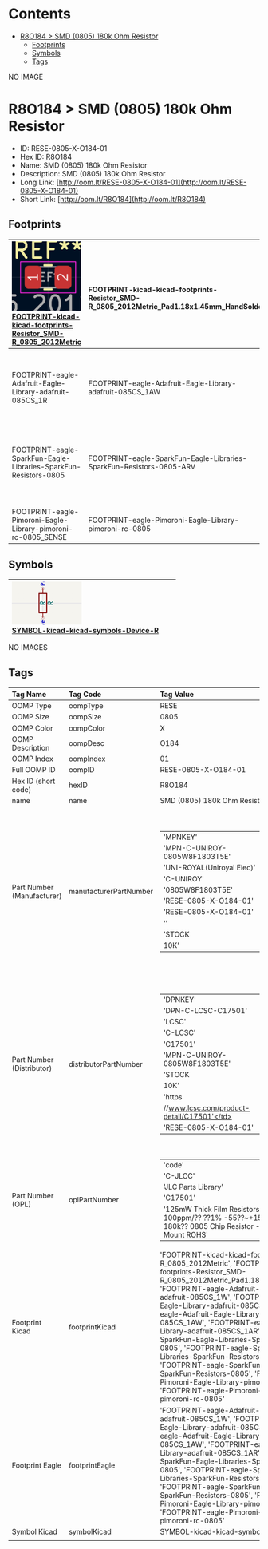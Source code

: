 



Contents
========

* [R8O184 > SMD (0805) 180k Ohm Resistor](#r8o184--smd-0805-180k-ohm-resistor)
	* [Footprints](#footprints)
	* [Symbols](#symbols)
	* [Tags](#tags)
  
NO IMAGE  
# R8O184 > SMD (0805) 180k Ohm Resistor

- ID: RESE-0805-X-O184-01
- Hex ID: R8O184
- Name: SMD (0805) 180k Ohm Resistor
- Description: SMD (0805) 180k Ohm Resistor
- Long Link: [http://oom.lt/RESE-0805-X-O184-01](http://oom.lt/RESE-0805-X-O184-01)
- Short Link: [http://oom.lt/R8O184](http://oom.lt/R8O184)

## Footprints
  

|[![](https://raw.githubusercontent.com/oomlout/oomlout_OOMP_eda_V2/main/FOOTPRINT/kicad/kicad-footprints/Resistor_SMD/R_0805_2012Metric/image_140.png)<br>FOOTPRINT-kicad-kicad-footprints-Resistor_SMD-R_0805_2012Metric](https://github.com/oomlout/oomlout_OOMP_eda_V2/tree/main/FOOTPRINT/kicad/kicad-footprints/Resistor_SMD/R_0805_2012Metric/)|![]()<br>FOOTPRINT-kicad-kicad-footprints-Resistor_SMD-R_0805_2012Metric_Pad1.18x1.45mm_HandSolder|![]()<br>FOOTPRINT-eagle-Adafruit-Eagle-Library-adafruit-085CS_1W|
| :--- | :--- | :--- |
|![]()<br>FOOTPRINT-eagle-Adafruit-Eagle-Library-adafruit-085CS_1R|![]()<br>FOOTPRINT-eagle-Adafruit-Eagle-Library-adafruit-085CS_1AW|![]()<br>FOOTPRINT-eagle-Adafruit-Eagle-Library-adafruit-085CS_1AR|
|![]()<br>FOOTPRINT-eagle-SparkFun-Eagle-Libraries-SparkFun-Resistors-0805|![]()<br>FOOTPRINT-eagle-SparkFun-Eagle-Libraries-SparkFun-Resistors-0805-ARV|![]()<br>FOOTPRINT-eagle-SparkFun-Eagle-Libraries-SparkFun-Resistors-0805|
|![]()<br>FOOTPRINT-eagle-Pimoroni-Eagle-Library-pimoroni-rc-0805_SENSE|![]()<br>FOOTPRINT-eagle-Pimoroni-Eagle-Library-pimoroni-rc-0805||

## Symbols
  

|[![](https://raw.githubusercontent.com/oomlout/oomlout_OOMP_eda_V2/main/SYMBOL/kicad/kicad-symbols/Device/R/image_140.png)<br>SYMBOL-kicad-kicad-symbols-Device-R](https://github.com/oomlout/oomlout_OOMP_eda_V2/tree/main/SYMBOL/kicad/kicad-symbols/Device/R/)|||
| :--- | :--- | :--- |
  
NO IMAGES  
## Tags
  

|Tag Name|Tag Code|Tag Value|
| :--- | :--- | :--- |
|OOMP Type|oompType|RESE|
|OOMP Size|oompSize|0805|
|OOMP Color|oompColor|X|
|OOMP Description|oompDesc|O184|
|OOMP Index|oompIndex|01|
|Full OOMP ID|oompID|RESE-0805-X-O184-01|
|Hex ID (short code)|hexID|R8O184|
|name|name|SMD (0805) 180k Ohm Resistor|
|Part Number (Manufacturer)|manufacturerPartNumber|<table><tr><td>'MPNKEY'</td></tr><tr><td> 'MPN-C-UNIROY-0805W8F1803T5E'</td><td> 'MANUFACTURER'</td></tr><tr><td> 'UNI-ROYAL(Uniroyal Elec)'</td><td> 'MANUCODE'</td></tr><tr><td> 'C-UNIROY'</td><td> 'MPN'</td></tr><tr><td> '0805W8F1803T5E'</td><td> 'OOMPIDPARTIAL'</td></tr><tr><td> 'RESE-0805-X-O184-01'</td><td> 'OOMPID'</td></tr><tr><td> 'RESE-0805-X-O184-01'</td><td> 'LINK'</td></tr><tr><td> ''</td><td> 'tags'</td></tr><tr><td> 'STOCK</td></tr><tr><td>10K'</td></tr></table></td><td> <table><tr><td>'MPNKEY'</td></tr><tr><td> 'MPN-C-UNIROY-0805W8J0184T5E'</td><td> 'MANUFACTURER'</td></tr><tr><td> 'UNI-ROYAL(Uniroyal Elec)'</td><td> 'MANUCODE'</td></tr><tr><td> 'C-UNIROY'</td><td> 'MPN'</td></tr><tr><td> '0805W8J0184T5E'</td><td> 'OOMPIDPARTIAL'</td></tr><tr><td> 'RESE-0805-X-O184-01'</td><td> 'OOMPID'</td></tr><tr><td> 'RESE-0805-X-O184-01'</td><td> 'LINK'</td></tr><tr><td> ''</td><td> 'tags'</td></tr><tr><td> 'STOCK</td></tr><tr><td>1K'</td></tr></table></td><td> <table><tr><td>'MPNKEY'</td></tr><tr><td> 'MPN-C-LIZELE-CR0805J80184G'</td><td> 'MANUFACTURER'</td></tr><tr><td> 'LIZ Elec'</td><td> 'MANUCODE'</td></tr><tr><td> 'C-LIZELE'</td><td> 'MPN'</td></tr><tr><td> 'CR0805J80184G'</td><td> 'OOMPIDPARTIAL'</td></tr><tr><td> 'RESE-0805-X-O184-01'</td><td> 'OOMPID'</td></tr><tr><td> 'RESE-0805-X-O184-01'</td><td> 'LINK'</td></tr><tr><td> ''</td><td> 'tags'</td></tr><tr><td> </td></tr></table></td><td> <table><tr><td>'MPNKEY'</td></tr><tr><td> 'MPN-C-RALEC-RTT051803FTP'</td><td> 'MANUFACTURER'</td></tr><tr><td> 'RALEC'</td><td> 'MANUCODE'</td></tr><tr><td> 'C-RALEC'</td><td> 'MPN'</td></tr><tr><td> 'RTT051803FTP'</td><td> 'OOMPIDPARTIAL'</td></tr><tr><td> 'RESE-0805-X-O184-01'</td><td> 'OOMPID'</td></tr><tr><td> 'RESE-0805-X-O184-01'</td><td> 'LINK'</td></tr><tr><td> ''</td><td> 'tags'</td></tr><tr><td> 'STOCK</td></tr><tr><td>1K'</td></tr></table></td><td> <table><tr><td>'MPNKEY'</td></tr><tr><td> 'MPN-C-RALEC-RTT05184JTP'</td><td> 'MANUFACTURER'</td></tr><tr><td> 'RALEC'</td><td> 'MANUCODE'</td></tr><tr><td> 'C-RALEC'</td><td> 'MPN'</td></tr><tr><td> 'RTT05184JTP'</td><td> 'OOMPIDPARTIAL'</td></tr><tr><td> 'RESE-0805-X-O184-01'</td><td> 'OOMPID'</td></tr><tr><td> 'RESE-0805-X-O184-01'</td><td> 'LINK'</td></tr><tr><td> ''</td><td> 'tags'</td></tr><tr><td> 'STOCK</td></tr><tr><td>10K'</td></tr></table></td><td> <table><tr><td>'MPNKEY'</td></tr><tr><td> 'MPN-C-YAGEO-RC0805JR-07180KL'</td><td> 'MANUFACTURER'</td></tr><tr><td> 'YAGEO'</td><td> 'MANUCODE'</td></tr><tr><td> 'C-YAGEO'</td><td> 'MPN'</td></tr><tr><td> 'RC0805JR-07180KL'</td><td> 'OOMPIDPARTIAL'</td></tr><tr><td> 'RESE-0805-X-O184-01'</td><td> 'OOMPID'</td></tr><tr><td> 'RESE-0805-X-O184-01'</td><td> 'LINK'</td></tr><tr><td> ''</td><td> 'tags'</td></tr><tr><td> </td></tr></table></td><td> <table><tr><td>'MPNKEY'</td></tr><tr><td> 'MPN-C-YAGEO-RC0805FR-07180KL'</td><td> 'MANUFACTURER'</td></tr><tr><td> 'YAGEO'</td><td> 'MANUCODE'</td></tr><tr><td> 'C-YAGEO'</td><td> 'MPN'</td></tr><tr><td> 'RC0805FR-07180KL'</td><td> 'OOMPIDPARTIAL'</td></tr><tr><td> 'RESE-0805-X-O184-01'</td><td> 'OOMPID'</td></tr><tr><td> 'RESE-0805-X-O184-01'</td><td> 'LINK'</td></tr><tr><td> ''</td><td> 'tags'</td></tr><tr><td> 'STOCK</td></tr><tr><td>1K'</td></tr></table></td><td> <table><tr><td>'MPNKEY'</td></tr><tr><td> 'MPN-C-FHGUAN-RS-05K1803FT'</td><td> 'MANUFACTURER'</td></tr><tr><td> 'FH (Guangdong Fenghua Advanced Tech)'</td><td> 'MANUCODE'</td></tr><tr><td> 'C-FHGUAN'</td><td> 'MPN'</td></tr><tr><td> 'RS-05K1803FT'</td><td> 'OOMPIDPARTIAL'</td></tr><tr><td> 'RESE-0805-X-O184-01'</td><td> 'OOMPID'</td></tr><tr><td> 'RESE-0805-X-O184-01'</td><td> 'LINK'</td></tr><tr><td> ''</td><td> 'tags'</td></tr><tr><td> 'STOCK</td></tr><tr><td>1K'</td></tr></table></td><td> <table><tr><td>'MPNKEY'</td></tr><tr><td> 'MPN-C-TAITEC-RM10FTN1803'</td><td> 'MANUFACTURER'</td></tr><tr><td> 'TA-I Tech'</td><td> 'MANUCODE'</td></tr><tr><td> 'C-TAITEC'</td><td> 'MPN'</td></tr><tr><td> 'RM10FTN1803'</td><td> 'OOMPIDPARTIAL'</td></tr><tr><td> 'RESE-0805-X-O184-01'</td><td> 'OOMPID'</td></tr><tr><td> 'RESE-0805-X-O184-01'</td><td> 'LINK'</td></tr><tr><td> ''</td><td> 'tags'</td></tr><tr><td> </td></tr></table></td><td> <table><tr><td>'MPNKEY'</td></tr><tr><td> 'MPN-C-WALSIN-WR08X1803FTL'</td><td> 'MANUFACTURER'</td></tr><tr><td> 'Walsin Tech Corp'</td><td> 'MANUCODE'</td></tr><tr><td> 'C-WALSIN'</td><td> 'MPN'</td></tr><tr><td> 'WR08X1803FTL'</td><td> 'OOMPIDPARTIAL'</td></tr><tr><td> 'RESE-0805-X-O184-01'</td><td> 'OOMPID'</td></tr><tr><td> 'RESE-0805-X-O184-01'</td><td> 'LINK'</td></tr><tr><td> ''</td><td> 'tags'</td></tr><tr><td> </td></tr></table></td><td> <table><tr><td>'MPNKEY'</td></tr><tr><td> 'MPN-C-TAITEC-RM10JTN184'</td><td> 'MANUFACTURER'</td></tr><tr><td> 'TA-I Tech'</td><td> 'MANUCODE'</td></tr><tr><td> 'C-TAITEC'</td><td> 'MPN'</td></tr><tr><td> 'RM10JTN184'</td><td> 'OOMPIDPARTIAL'</td></tr><tr><td> 'RESE-0805-X-O184-01'</td><td> 'OOMPID'</td></tr><tr><td> 'RESE-0805-X-O184-01'</td><td> 'LINK'</td></tr><tr><td> ''</td><td> 'tags'</td></tr><tr><td> </td></tr></table></td><td> <table><tr><td>'MPNKEY'</td></tr><tr><td> 'MPN-C-WALSIN-WR08X184JTL'</td><td> 'MANUFACTURER'</td></tr><tr><td> 'Walsin Tech Corp'</td><td> 'MANUCODE'</td></tr><tr><td> 'C-WALSIN'</td><td> 'MPN'</td></tr><tr><td> 'WR08X184JTL'</td><td> 'OOMPIDPARTIAL'</td></tr><tr><td> 'RESE-0805-X-O184-01'</td><td> 'OOMPID'</td></tr><tr><td> 'RESE-0805-X-O184-01'</td><td> 'LINK'</td></tr><tr><td> ''</td><td> 'tags'</td></tr><tr><td> </td></tr></table></td><td> <table><tr><td>'MPNKEY'</td></tr><tr><td> 'MPN-C-HKRHON-RCT05180KFLF'</td><td> 'MANUFACTURER'</td></tr><tr><td> 'HKR(Hong Kong Resistors)'</td><td> 'MANUCODE'</td></tr><tr><td> 'C-HKRHON'</td><td> 'MPN'</td></tr><tr><td> 'RCT05180KFLF'</td><td> 'OOMPIDPARTIAL'</td></tr><tr><td> 'RESE-0805-X-O184-01'</td><td> 'OOMPID'</td></tr><tr><td> 'RESE-0805-X-O184-01'</td><td> 'LINK'</td></tr><tr><td> ''</td><td> 'tags'</td></tr><tr><td> 'STOCK</td></tr><tr><td>1K'</td></tr></table></td><td> <table><tr><td>'MPNKEY'</td></tr><tr><td> 'MPN-C-VIKING-ARG05FTC1803'</td><td> 'MANUFACTURER'</td></tr><tr><td> 'Viking Tech'</td><td> 'MANUCODE'</td></tr><tr><td> 'C-VIKING'</td><td> 'MPN'</td></tr><tr><td> 'ARG05FTC1803'</td><td> 'OOMPIDPARTIAL'</td></tr><tr><td> 'RESE-0805-X-O184-01'</td><td> 'OOMPID'</td></tr><tr><td> 'RESE-0805-X-O184-01'</td><td> 'LINK'</td></tr><tr><td> ''</td><td> 'tags'</td></tr><tr><td> 'STOCK</td></tr><tr><td>1K'</td></tr></table></td><td> <table><tr><td>'MPNKEY'</td></tr><tr><td> 'MPN-C-YAGEO-AC0805FR-07180KL'</td><td> 'MANUFACTURER'</td></tr><tr><td> 'YAGEO'</td><td> 'MANUCODE'</td></tr><tr><td> 'C-YAGEO'</td><td> 'MPN'</td></tr><tr><td> 'AC0805FR-07180KL'</td><td> 'OOMPIDPARTIAL'</td></tr><tr><td> 'RESE-0805-X-O184-01'</td><td> 'OOMPID'</td></tr><tr><td> 'RESE-0805-X-O184-01'</td><td> 'LINK'</td></tr><tr><td> ''</td><td> 'tags'</td></tr><tr><td> </td></tr></table></td><td> <table><tr><td>'MPNKEY'</td></tr><tr><td> 'MPN-C-YAGEO-AC0805JR-07180KL'</td><td> 'MANUFACTURER'</td></tr><tr><td> 'YAGEO'</td><td> 'MANUCODE'</td></tr><tr><td> 'C-YAGEO'</td><td> 'MPN'</td></tr><tr><td> 'AC0805JR-07180KL'</td><td> 'OOMPIDPARTIAL'</td></tr><tr><td> 'RESE-0805-X-O184-01'</td><td> 'OOMPID'</td></tr><tr><td> 'RESE-0805-X-O184-01'</td><td> 'LINK'</td></tr><tr><td> ''</td><td> 'tags'</td></tr><tr><td> 'STOCK</td></tr><tr><td>1K'</td></tr></table></td><td> <table><tr><td>'MPNKEY'</td></tr><tr><td> 'MPN-C-EVEROH-CR0805J180KP05Z'</td><td> 'MANUFACTURER'</td></tr><tr><td> 'Ever Ohms Tech'</td><td> 'MANUCODE'</td></tr><tr><td> 'C-EVEROH'</td><td> 'MPN'</td></tr><tr><td> 'CR0805J180KP05Z'</td><td> 'OOMPIDPARTIAL'</td></tr><tr><td> 'RESE-0805-X-O184-01'</td><td> 'OOMPID'</td></tr><tr><td> 'RESE-0805-X-O184-01'</td><td> 'LINK'</td></tr><tr><td> ''</td><td> 'tags'</td></tr><tr><td> 'STOCK</td></tr><tr><td>1K'</td></tr></table></td><td> <table><tr><td>'MPNKEY'</td></tr><tr><td> 'MPN-C-FHGUAN-RS-05K184JT'</td><td> 'MANUFACTURER'</td></tr><tr><td> 'FH (Guangdong Fenghua Advanced Tech)'</td><td> 'MANUCODE'</td></tr><tr><td> 'C-FHGUAN'</td><td> 'MPN'</td></tr><tr><td> 'RS-05K184JT'</td><td> 'OOMPIDPARTIAL'</td></tr><tr><td> 'RESE-0805-X-O184-01'</td><td> 'OOMPID'</td></tr><tr><td> 'RESE-0805-X-O184-01'</td><td> 'LINK'</td></tr><tr><td> ''</td><td> 'tags'</td></tr><tr><td> 'STOCK</td></tr><tr><td>1K'</td></tr></table></td><td> <table><tr><td>'MPNKEY'</td></tr><tr><td> 'MPN-C-FHGUAN-RS-05K184FT'</td><td> 'MANUFACTURER'</td></tr><tr><td> 'FH(Guangdong Fenghua Advanced Tech)'</td><td> 'MANUCODE'</td></tr><tr><td> 'C-FHGUAN'</td><td> 'MPN'</td></tr><tr><td> 'RS-05K184FT'</td><td> 'OOMPIDPARTIAL'</td></tr><tr><td> 'RESE-0805-X-O184-01'</td><td> 'OOMPID'</td></tr><tr><td> 'RESE-0805-X-O184-01'</td><td> 'LINK'</td></tr><tr><td> ''</td><td> 'tags'</td></tr><tr><td> </td></tr></table></td><td> <table><tr><td>'MPNKEY'</td></tr><tr><td> 'MPN-C-ROHMSE-MCR10EZPF1803'</td><td> 'MANUFACTURER'</td></tr><tr><td> 'ROHM Semicon'</td><td> 'MANUCODE'</td></tr><tr><td> 'C-ROHMSE'</td><td> 'MPN'</td></tr><tr><td> 'MCR10EZPF1803'</td><td> 'OOMPIDPARTIAL'</td></tr><tr><td> 'RESE-0805-X-O184-01'</td><td> 'OOMPID'</td></tr><tr><td> 'RESE-0805-X-O184-01'</td><td> 'LINK'</td></tr><tr><td> ''</td><td> 'tags'</td></tr><tr><td> </td></tr></table></td><td> <table><tr><td>'MPNKEY'</td></tr><tr><td> 'MPN-C-KOASPE-RK73B2ATTD184J'</td><td> 'MANUFACTURER'</td></tr><tr><td> 'KOA Speer Elec'</td><td> 'MANUCODE'</td></tr><tr><td> 'C-KOASPE'</td><td> 'MPN'</td></tr><tr><td> 'RK73B2ATTD184J'</td><td> 'OOMPIDPARTIAL'</td></tr><tr><td> 'RESE-0805-X-O184-01'</td><td> 'OOMPID'</td></tr><tr><td> 'RESE-0805-X-O184-01'</td><td> 'LINK'</td></tr><tr><td> ''</td><td> 'tags'</td></tr><tr><td> 'STOCK</td></tr><tr><td>1K'</td></tr></table></td><td> <table><tr><td>'MPNKEY'</td></tr><tr><td> 'MPN-C-KOASPE-RK73H2ATTD1803F'</td><td> 'MANUFACTURER'</td></tr><tr><td> 'KOA Speer Elec'</td><td> 'MANUCODE'</td></tr><tr><td> 'C-KOASPE'</td><td> 'MPN'</td></tr><tr><td> 'RK73H2ATTD1803F'</td><td> 'OOMPIDPARTIAL'</td></tr><tr><td> 'RESE-0805-X-O184-01'</td><td> 'OOMPID'</td></tr><tr><td> 'RESE-0805-X-O184-01'</td><td> 'LINK'</td></tr><tr><td> ''</td><td> 'tags'</td></tr><tr><td> </td></tr></table></td><td> <table><tr><td>'MPNKEY'</td></tr><tr><td> 'MPN-C-RESIST-PTFR0805B180KN9'</td><td> 'MANUFACTURER'</td></tr><tr><td> 'Resistor.Today'</td><td> 'MANUCODE'</td></tr><tr><td> 'C-RESIST'</td><td> 'MPN'</td></tr><tr><td> 'PTFR0805B180KN9'</td><td> 'OOMPIDPARTIAL'</td></tr><tr><td> 'RESE-0805-X-O184-01'</td><td> 'OOMPID'</td></tr><tr><td> 'RESE-0805-X-O184-01'</td><td> 'LINK'</td></tr><tr><td> ''</td><td> 'tags'</td></tr><tr><td> 'STOCK</td></tr><tr><td>1K'</td></tr></table></td><td> <table><tr><td>'MPNKEY'</td></tr><tr><td> 'MPN-C-RESIST-AECR0805F180KK9'</td><td> 'MANUFACTURER'</td></tr><tr><td> 'Resistor.Today'</td><td> 'MANUCODE'</td></tr><tr><td> 'C-RESIST'</td><td> 'MPN'</td></tr><tr><td> 'AECR0805F180KK9'</td><td> 'OOMPIDPARTIAL'</td></tr><tr><td> 'RESE-0805-X-O184-01'</td><td> 'OOMPID'</td></tr><tr><td> 'RESE-0805-X-O184-01'</td><td> 'LINK'</td></tr><tr><td> ''</td><td> 'tags'</td></tr><tr><td> </td></tr></table></td><td> <table><tr><td>'MPNKEY'</td></tr><tr><td> 'MPN-C-RESIST-HPCR0805F180KK9'</td><td> 'MANUFACTURER'</td></tr><tr><td> 'Resistor.Today'</td><td> 'MANUCODE'</td></tr><tr><td> 'C-RESIST'</td><td> 'MPN'</td></tr><tr><td> 'HPCR0805F180KK9'</td><td> 'OOMPIDPARTIAL'</td></tr><tr><td> 'RESE-0805-X-O184-01'</td><td> 'OOMPID'</td></tr><tr><td> 'RESE-0805-X-O184-01'</td><td> 'LINK'</td></tr><tr><td> ''</td><td> 'tags'</td></tr><tr><td> 'STOCK</td></tr><tr><td>1K'</td></tr></table></td><td> <table><tr><td>'MPNKEY'</td></tr><tr><td> 'MPN-C-PANASO-ERJ6GEYJ184V'</td><td> 'MANUFACTURER'</td></tr><tr><td> 'PANASONIC'</td><td> 'MANUCODE'</td></tr><tr><td> 'C-PANASO'</td><td> 'MPN'</td></tr><tr><td> 'ERJ6GEYJ184V'</td><td> 'OOMPIDPARTIAL'</td></tr><tr><td> 'RESE-0805-X-O184-01'</td><td> 'OOMPID'</td></tr><tr><td> 'RESE-0805-X-O184-01'</td><td> 'LINK'</td></tr><tr><td> ''</td><td> 'tags'</td></tr><tr><td> 'STOCK</td></tr><tr><td>1K'</td></tr></table></td><td> <table><tr><td>'MPNKEY'</td></tr><tr><td> 'MPN-C-PANASO-ERJ6ENF1803V'</td><td> 'MANUFACTURER'</td></tr><tr><td> 'PANASONIC'</td><td> 'MANUCODE'</td></tr><tr><td> 'C-PANASO'</td><td> 'MPN'</td></tr><tr><td> 'ERJ6ENF1803V'</td><td> 'OOMPIDPARTIAL'</td></tr><tr><td> 'RESE-0805-X-O184-01'</td><td> 'OOMPID'</td></tr><tr><td> 'RESE-0805-X-O184-01'</td><td> 'LINK'</td></tr><tr><td> ''</td><td> 'tags'</td></tr><tr><td> </td></tr></table></td><td> <table><tr><td>'MPNKEY'</td></tr><tr><td> 'MPN-C-PANASO-ERA6AEB184V'</td><td> 'MANUFACTURER'</td></tr><tr><td> 'PANASONIC'</td><td> 'MANUCODE'</td></tr><tr><td> 'C-PANASO'</td><td> 'MPN'</td></tr><tr><td> 'ERA6AEB184V'</td><td> 'OOMPIDPARTIAL'</td></tr><tr><td> 'RESE-0805-X-O184-01'</td><td> 'OOMPID'</td></tr><tr><td> 'RESE-0805-X-O184-01'</td><td> 'LINK'</td></tr><tr><td> ''</td><td> 'tags'</td></tr><tr><td> 'STOCK</td></tr><tr><td>1K'</td></tr></table></td><td> <table><tr><td>'MPNKEY'</td></tr><tr><td> 'MPN-C-PANASO-ERJP06J184V'</td><td> 'MANUFACTURER'</td></tr><tr><td> 'PANASONIC'</td><td> 'MANUCODE'</td></tr><tr><td> 'C-PANASO'</td><td> 'MPN'</td></tr><tr><td> 'ERJP06J184V'</td><td> 'OOMPIDPARTIAL'</td></tr><tr><td> 'RESE-0805-X-O184-01'</td><td> 'OOMPID'</td></tr><tr><td> 'RESE-0805-X-O184-01'</td><td> 'LINK'</td></tr><tr><td> ''</td><td> 'tags'</td></tr><tr><td> </td></tr></table></td><td> <table><tr><td>'MPNKEY'</td></tr><tr><td> 'MPN-C-PANASO-ERJP06F1803V'</td><td> 'MANUFACTURER'</td></tr><tr><td> 'PANASONIC'</td><td> 'MANUCODE'</td></tr><tr><td> 'C-PANASO'</td><td> 'MPN'</td></tr><tr><td> 'ERJP06F1803V'</td><td> 'OOMPIDPARTIAL'</td></tr><tr><td> 'RESE-0805-X-O184-01'</td><td> 'OOMPID'</td></tr><tr><td> 'RESE-0805-X-O184-01'</td><td> 'LINK'</td></tr><tr><td> ''</td><td> 'tags'</td></tr><tr><td> </td></tr></table></td><td> <table><tr><td>'MPNKEY'</td></tr><tr><td> 'MPN-C-PANASO-ERA6KEB1803V'</td><td> 'MANUFACTURER'</td></tr><tr><td> 'PANASONIC'</td><td> 'MANUCODE'</td></tr><tr><td> 'C-PANASO'</td><td> 'MPN'</td></tr><tr><td> 'ERA6KEB1803V'</td><td> 'OOMPIDPARTIAL'</td></tr><tr><td> 'RESE-0805-X-O184-01'</td><td> 'OOMPID'</td></tr><tr><td> 'RESE-0805-X-O184-01'</td><td> 'LINK'</td></tr><tr><td> ''</td><td> 'tags'</td></tr><tr><td> </td></tr></table></td><td> <table><tr><td>'MPNKEY'</td></tr><tr><td> 'MPN-C-UNIROY-0805WAD1803T5E'</td><td> 'MANUFACTURER'</td></tr><tr><td> 'UNI-ROYAL(Uniroyal Elec)'</td><td> 'MANUCODE'</td></tr><tr><td> 'C-UNIROY'</td><td> 'MPN'</td></tr><tr><td> '0805WAD1803T5E'</td><td> 'OOMPIDPARTIAL'</td></tr><tr><td> 'RESE-0805-X-O184-01'</td><td> 'OOMPID'</td></tr><tr><td> 'RESE-0805-X-O184-01'</td><td> 'LINK'</td></tr><tr><td> ''</td><td> 'tags'</td></tr><tr><td> 'STOCK</td></tr><tr><td>1K'</td></tr></table></td><td> <table><tr><td>'MPNKEY'</td></tr><tr><td> 'MPN-C-UNIROY-AS05W2J0184T5E'</td><td> 'MANUFACTURER'</td></tr><tr><td> 'UNI-ROYAL(Uniroyal Elec)'</td><td> 'MANUCODE'</td></tr><tr><td> 'C-UNIROY'</td><td> 'MPN'</td></tr><tr><td> 'AS05W2J0184T5E'</td><td> 'OOMPIDPARTIAL'</td></tr><tr><td> 'RESE-0805-X-O184-01'</td><td> 'OOMPID'</td></tr><tr><td> 'RESE-0805-X-O184-01'</td><td> 'LINK'</td></tr><tr><td> ''</td><td> 'tags'</td></tr><tr><td> </td></tr></table></td><td> <table><tr><td>'MPNKEY'</td></tr><tr><td> 'MPN-C-PANASO-ERJ-U06F1803V'</td><td> 'MANUFACTURER'</td></tr><tr><td> 'PANASONIC'</td><td> 'MANUCODE'</td></tr><tr><td> 'C-PANASO'</td><td> 'MPN'</td></tr><tr><td> 'ERJ-U06F1803V'</td><td> 'OOMPIDPARTIAL'</td></tr><tr><td> 'RESE-0805-X-O184-01'</td><td> 'OOMPID'</td></tr><tr><td> 'RESE-0805-X-O184-01'</td><td> 'LINK'</td></tr><tr><td> ''</td><td> 'tags'</td></tr><tr><td> </td></tr></table></td><td> <table><tr><td>'MPNKEY'</td></tr><tr><td> 'MPN-C-VISHAY-TNPW0805180KBETY'</td><td> 'MANUFACTURER'</td></tr><tr><td> 'Vishay Intertech'</td><td> 'MANUCODE'</td></tr><tr><td> 'C-VISHAY'</td><td> 'MPN'</td></tr><tr><td> 'TNPW0805180KBETY'</td><td> 'OOMPIDPARTIAL'</td></tr><tr><td> 'RESE-0805-X-O184-01'</td><td> 'OOMPID'</td></tr><tr><td> 'RESE-0805-X-O184-01'</td><td> 'LINK'</td></tr><tr><td> ''</td><td> 'tags'</td></tr><tr><td> </td></tr></table></td><td> <table><tr><td>'MPNKEY'</td></tr><tr><td> 'MPN-C-VISHAY-TNPW0805180KBECN'</td><td> 'MANUFACTURER'</td></tr><tr><td> 'Vishay Intertech'</td><td> 'MANUCODE'</td></tr><tr><td> 'C-VISHAY'</td><td> 'MPN'</td></tr><tr><td> 'TNPW0805180KBECN'</td><td> 'OOMPIDPARTIAL'</td></tr><tr><td> 'RESE-0805-X-O184-01'</td><td> 'OOMPID'</td></tr><tr><td> 'RESE-0805-X-O184-01'</td><td> 'LINK'</td></tr><tr><td> ''</td><td> 'tags'</td></tr><tr><td> </td></tr></table></td><td> <table><tr><td>'MPNKEY'</td></tr><tr><td> 'MPN-C-YAGEO-RT0805WRD07180KL'</td><td> 'MANUFACTURER'</td></tr><tr><td> 'YAGEO'</td><td> 'MANUCODE'</td></tr><tr><td> 'C-YAGEO'</td><td> 'MPN'</td></tr><tr><td> 'RT0805WRD07180KL'</td><td> 'OOMPIDPARTIAL'</td></tr><tr><td> 'RESE-0805-X-O184-01'</td><td> 'OOMPID'</td></tr><tr><td> 'RESE-0805-X-O184-01'</td><td> 'LINK'</td></tr><tr><td> ''</td><td> 'tags'</td></tr><tr><td> </td></tr></table></td><td> <table><tr><td>'MPNKEY'</td></tr><tr><td> 'MPN-C-VISHAY-TNPW0805180KBYEA'</td><td> 'MANUFACTURER'</td></tr><tr><td> 'Vishay Intertech'</td><td> 'MANUCODE'</td></tr><tr><td> 'C-VISHAY'</td><td> 'MPN'</td></tr><tr><td> 'TNPW0805180KBYEA'</td><td> 'OOMPIDPARTIAL'</td></tr><tr><td> 'RESE-0805-X-O184-01'</td><td> 'OOMPID'</td></tr><tr><td> 'RESE-0805-X-O184-01'</td><td> 'LINK'</td></tr><tr><td> ''</td><td> 'tags'</td></tr><tr><td> </td></tr></table></td><td> <table><tr><td>'MPNKEY'</td></tr><tr><td> 'MPN-C-VISHAY-TNPW0805180KBETA'</td><td> 'MANUFACTURER'</td></tr><tr><td> 'Vishay Intertech'</td><td> 'MANUCODE'</td></tr><tr><td> 'C-VISHAY'</td><td> 'MPN'</td></tr><tr><td> 'TNPW0805180KBETA'</td><td> 'OOMPIDPARTIAL'</td></tr><tr><td> 'RESE-0805-X-O184-01'</td><td> 'OOMPID'</td></tr><tr><td> 'RESE-0805-X-O184-01'</td><td> 'LINK'</td></tr><tr><td> ''</td><td> 'tags'</td></tr><tr><td> </td></tr></table></td><td> <table><tr><td>'MPNKEY'</td></tr><tr><td> 'MPN-C-VISHAY-PAT0805E1803BST1'</td><td> 'MANUFACTURER'</td></tr><tr><td> 'Vishay Intertech'</td><td> 'MANUCODE'</td></tr><tr><td> 'C-VISHAY'</td><td> 'MPN'</td></tr><tr><td> 'PAT0805E1803BST1'</td><td> 'OOMPIDPARTIAL'</td></tr><tr><td> 'RESE-0805-X-O184-01'</td><td> 'OOMPID'</td></tr><tr><td> 'RESE-0805-X-O184-01'</td><td> 'LINK'</td></tr><tr><td> ''</td><td> 'tags'</td></tr><tr><td> </td></tr></table></td><td> <table><tr><td>'MPNKEY'</td></tr><tr><td> 'MPN-C-YAGEO-RT0805WRC07180KL'</td><td> 'MANUFACTURER'</td></tr><tr><td> 'YAGEO'</td><td> 'MANUCODE'</td></tr><tr><td> 'C-YAGEO'</td><td> 'MPN'</td></tr><tr><td> 'RT0805WRC07180KL'</td><td> 'OOMPIDPARTIAL'</td></tr><tr><td> 'RESE-0805-X-O184-01'</td><td> 'OOMPID'</td></tr><tr><td> 'RESE-0805-X-O184-01'</td><td> 'LINK'</td></tr><tr><td> ''</td><td> 'tags'</td></tr><tr><td> </td></tr></table></td><td> <table><tr><td>'MPNKEY'</td></tr><tr><td> 'MPN-C-SUSUMU-RG2012N-184-W-T5'</td><td> 'MANUFACTURER'</td></tr><tr><td> 'SUSUMU'</td><td> 'MANUCODE'</td></tr><tr><td> 'C-SUSUMU'</td><td> 'MPN'</td></tr><tr><td> 'RG2012N-184-W-T5'</td><td> 'OOMPIDPARTIAL'</td></tr><tr><td> 'RESE-0805-X-O184-01'</td><td> 'OOMPID'</td></tr><tr><td> 'RESE-0805-X-O184-01'</td><td> 'LINK'</td></tr><tr><td> ''</td><td> 'tags'</td></tr><tr><td> </td></tr></table></td><td> <table><tr><td>'MPNKEY'</td></tr><tr><td> 'MPN-C-VISHAY-TNPW0805180KBEEN'</td><td> 'MANUFACTURER'</td></tr><tr><td> 'Vishay Intertech'</td><td> 'MANUCODE'</td></tr><tr><td> 'C-VISHAY'</td><td> 'MPN'</td></tr><tr><td> 'TNPW0805180KBEEN'</td><td> 'OOMPIDPARTIAL'</td></tr><tr><td> 'RESE-0805-X-O184-01'</td><td> 'OOMPID'</td></tr><tr><td> 'RESE-0805-X-O184-01'</td><td> 'LINK'</td></tr><tr><td> ''</td><td> 'tags'</td></tr><tr><td> </td></tr></table></td><td> <table><tr><td>'MPNKEY'</td></tr><tr><td> 'MPN-C-VISHAY-TNPW0805180KBEEA'</td><td> 'MANUFACTURER'</td></tr><tr><td> 'Vishay Intertech'</td><td> 'MANUCODE'</td></tr><tr><td> 'C-VISHAY'</td><td> 'MPN'</td></tr><tr><td> 'TNPW0805180KBEEA'</td><td> 'OOMPIDPARTIAL'</td></tr><tr><td> 'RESE-0805-X-O184-01'</td><td> 'OOMPID'</td></tr><tr><td> 'RESE-0805-X-O184-01'</td><td> 'LINK'</td></tr><tr><td> ''</td><td> 'tags'</td></tr><tr><td> </td></tr></table></td><td> <table><tr><td>'MPNKEY'</td></tr><tr><td> 'MPN-C-TECONN-CRGP0805F180K'</td><td> 'MANUFACTURER'</td></tr><tr><td> 'TE Connectivity'</td><td> 'MANUCODE'</td></tr><tr><td> 'C-TECONN'</td><td> 'MPN'</td></tr><tr><td> 'CRGP0805F180K'</td><td> 'OOMPIDPARTIAL'</td></tr><tr><td> 'RESE-0805-X-O184-01'</td><td> 'OOMPID'</td></tr><tr><td> 'RESE-0805-X-O184-01'</td><td> 'LINK'</td></tr><tr><td> ''</td><td> 'tags'</td></tr><tr><td> </td></tr></table></td><td> <table><tr><td>'MPNKEY'</td></tr><tr><td> 'MPN-C-PANASO-ERJ-PB6D1803V'</td><td> 'MANUFACTURER'</td></tr><tr><td> 'PANASONIC'</td><td> 'MANUCODE'</td></tr><tr><td> 'C-PANASO'</td><td> 'MPN'</td></tr><tr><td> 'ERJ-PB6D1803V'</td><td> 'OOMPIDPARTIAL'</td></tr><tr><td> 'RESE-0805-X-O184-01'</td><td> 'OOMPID'</td></tr><tr><td> 'RESE-0805-X-O184-01'</td><td> 'LINK'</td></tr><tr><td> ''</td><td> 'tags'</td></tr><tr><td> </td></tr></table></td><td> <table><tr><td>'MPNKEY'</td></tr><tr><td> 'MPN-C-PANASO-ERJ-PB6B1803V'</td><td> 'MANUFACTURER'</td></tr><tr><td> 'PANASONIC'</td><td> 'MANUCODE'</td></tr><tr><td> 'C-PANASO'</td><td> 'MPN'</td></tr><tr><td> 'ERJ-PB6B1803V'</td><td> 'OOMPIDPARTIAL'</td></tr><tr><td> 'RESE-0805-X-O184-01'</td><td> 'OOMPID'</td></tr><tr><td> 'RESE-0805-X-O184-01'</td><td> 'LINK'</td></tr><tr><td> ''</td><td> 'tags'</td></tr><tr><td> </td></tr></table></td><td> <table><tr><td>'MPNKEY'</td></tr><tr><td> 'MPN-C-TECONN-CPF0805B180KE1'</td><td> 'MANUFACTURER'</td></tr><tr><td> 'TE Connectivity'</td><td> 'MANUCODE'</td></tr><tr><td> 'C-TECONN'</td><td> 'MPN'</td></tr><tr><td> 'CPF0805B180KE1'</td><td> 'OOMPIDPARTIAL'</td></tr><tr><td> 'RESE-0805-X-O184-01'</td><td> 'OOMPID'</td></tr><tr><td> 'RESE-0805-X-O184-01'</td><td> 'LINK'</td></tr><tr><td> ''</td><td> 'tags'</td></tr><tr><td> </td></tr></table></td><td> <table><tr><td>'MPNKEY'</td></tr><tr><td> 'MPN-C-ROHMSE-ESR10EZPJ184'</td><td> 'MANUFACTURER'</td></tr><tr><td> 'ROHM Semicon'</td><td> 'MANUCODE'</td></tr><tr><td> 'C-ROHMSE'</td><td> 'MPN'</td></tr><tr><td> 'ESR10EZPJ184'</td><td> 'OOMPIDPARTIAL'</td></tr><tr><td> 'RESE-0805-X-O184-01'</td><td> 'OOMPID'</td></tr><tr><td> 'RESE-0805-X-O184-01'</td><td> 'LINK'</td></tr><tr><td> ''</td><td> 'tags'</td></tr><tr><td> </td></tr></table></td><td> <table><tr><td>'MPNKEY'</td></tr><tr><td> 'MPN-C-SUSUMU-RR1220P-184-D'</td><td> 'MANUFACTURER'</td></tr><tr><td> 'SUSUMU'</td><td> 'MANUCODE'</td></tr><tr><td> 'C-SUSUMU'</td><td> 'MPN'</td></tr><tr><td> 'RR1220P-184-D'</td><td> 'OOMPIDPARTIAL'</td></tr><tr><td> 'RESE-0805-X-O184-01'</td><td> 'OOMPID'</td></tr><tr><td> 'RESE-0805-X-O184-01'</td><td> 'LINK'</td></tr><tr><td> ''</td><td> 'tags'</td></tr><tr><td> </td></tr></table></td><td> <table><tr><td>'MPNKEY'</td></tr><tr><td> 'MPN-C-PANASO-ERA-6AED184V'</td><td> 'MANUFACTURER'</td></tr><tr><td> 'PANASONIC'</td><td> 'MANUCODE'</td></tr><tr><td> 'C-PANASO'</td><td> 'MPN'</td></tr><tr><td> 'ERA-6AED184V'</td><td> 'OOMPIDPARTIAL'</td></tr><tr><td> 'RESE-0805-X-O184-01'</td><td> 'OOMPID'</td></tr><tr><td> 'RESE-0805-X-O184-01'</td><td> 'LINK'</td></tr><tr><td> ''</td><td> 'tags'</td></tr><tr><td> </td></tr></table></td><td> <table><tr><td>'MPNKEY'</td></tr><tr><td> 'MPN-C-YAGEO-RT0805DRD07180KL'</td><td> 'MANUFACTURER'</td></tr><tr><td> 'YAGEO'</td><td> 'MANUCODE'</td></tr><tr><td> 'C-YAGEO'</td><td> 'MPN'</td></tr><tr><td> 'RT0805DRD07180KL'</td><td> 'OOMPIDPARTIAL'</td></tr><tr><td> 'RESE-0805-X-O184-01'</td><td> 'OOMPID'</td></tr><tr><td> 'RESE-0805-X-O184-01'</td><td> 'LINK'</td></tr><tr><td> ''</td><td> 'tags'</td></tr><tr><td> </td></tr></table></td><td> <table><tr><td>'MPNKEY'</td></tr><tr><td> 'MPN-C-SUSUMU-RG2012N-184-W-T1'</td><td> 'MANUFACTURER'</td></tr><tr><td> 'SUSUMU'</td><td> 'MANUCODE'</td></tr><tr><td> 'C-SUSUMU'</td><td> 'MPN'</td></tr><tr><td> 'RG2012N-184-W-T1'</td><td> 'OOMPIDPARTIAL'</td></tr><tr><td> 'RESE-0805-X-O184-01'</td><td> 'OOMPID'</td></tr><tr><td> 'RESE-0805-X-O184-01'</td><td> 'LINK'</td></tr><tr><td> ''</td><td> 'tags'</td></tr><tr><td> </td></tr></table></td><td> <table><tr><td>'MPNKEY'</td></tr><tr><td> 'MPN-C-ROHMSE-KTR10EZPF1803'</td><td> 'MANUFACTURER'</td></tr><tr><td> 'ROHM Semicon'</td><td> 'MANUCODE'</td></tr><tr><td> 'C-ROHMSE'</td><td> 'MPN'</td></tr><tr><td> 'KTR10EZPF1803'</td><td> 'OOMPIDPARTIAL'</td></tr><tr><td> 'RESE-0805-X-O184-01'</td><td> 'OOMPID'</td></tr><tr><td> 'RESE-0805-X-O184-01'</td><td> 'LINK'</td></tr><tr><td> ''</td><td> 'tags'</td></tr><tr><td> </td></tr></table></td><td> <table><tr><td>'MPNKEY'</td></tr><tr><td> 'MPN-C-TECONN-CRG0805F180K'</td><td> 'MANUFACTURER'</td></tr><tr><td> 'TE Connectivity'</td><td> 'MANUCODE'</td></tr><tr><td> 'C-TECONN'</td><td> 'MPN'</td></tr><tr><td> 'CRG0805F180K'</td><td> 'OOMPIDPARTIAL'</td></tr><tr><td> 'RESE-0805-X-O184-01'</td><td> 'OOMPID'</td></tr><tr><td> 'RESE-0805-X-O184-01'</td><td> 'LINK'</td></tr><tr><td> ''</td><td> 'tags'</td></tr><tr><td> </td></tr></table></td><td> <table><tr><td>'MPNKEY'</td></tr><tr><td> 'MPN-C-YAGEO-AA0805FR-07180KL'</td><td> 'MANUFACTURER'</td></tr><tr><td> 'YAGEO'</td><td> 'MANUCODE'</td></tr><tr><td> 'C-YAGEO'</td><td> 'MPN'</td></tr><tr><td> 'AA0805FR-07180KL'</td><td> 'OOMPIDPARTIAL'</td></tr><tr><td> 'RESE-0805-X-O184-01'</td><td> 'OOMPID'</td></tr><tr><td> 'RESE-0805-X-O184-01'</td><td> 'LINK'</td></tr><tr><td> ''</td><td> 'tags'</td></tr><tr><td> </td></tr></table></td><td> <table><tr><td>'MPNKEY'</td></tr><tr><td> 'MPN-C-YAGEO-AA0805JR-07180KL'</td><td> 'MANUFACTURER'</td></tr><tr><td> 'YAGEO'</td><td> 'MANUCODE'</td></tr><tr><td> 'C-YAGEO'</td><td> 'MPN'</td></tr><tr><td> 'AA0805JR-07180KL'</td><td> 'OOMPIDPARTIAL'</td></tr><tr><td> 'RESE-0805-X-O184-01'</td><td> 'OOMPID'</td></tr><tr><td> 'RESE-0805-X-O184-01'</td><td> 'LINK'</td></tr><tr><td> ''</td><td> 'tags'</td></tr><tr><td> </td></tr></table></td><td> <table><tr><td>'MPNKEY'</td></tr><tr><td> 'MPN-C-YAGEO-AT0805DRE07180KL'</td><td> 'MANUFACTURER'</td></tr><tr><td> 'YAGEO'</td><td> 'MANUCODE'</td></tr><tr><td> 'C-YAGEO'</td><td> 'MPN'</td></tr><tr><td> 'AT0805DRE07180KL'</td><td> 'OOMPIDPARTIAL'</td></tr><tr><td> 'RESE-0805-X-O184-01'</td><td> 'OOMPID'</td></tr><tr><td> 'RESE-0805-X-O184-01'</td><td> 'LINK'</td></tr><tr><td> ''</td><td> 'tags'</td></tr><tr><td> </td></tr></table></td><td> <table><tr><td>'MPNKEY'</td></tr><tr><td> 'MPN-C-ROHMSE-ESR10EZPF1803'</td><td> 'MANUFACTURER'</td></tr><tr><td> 'ROHM Semicon'</td><td> 'MANUCODE'</td></tr><tr><td> 'C-ROHMSE'</td><td> 'MPN'</td></tr><tr><td> 'ESR10EZPF1803'</td><td> 'OOMPIDPARTIAL'</td></tr><tr><td> 'RESE-0805-X-O184-01'</td><td> 'OOMPID'</td></tr><tr><td> 'RESE-0805-X-O184-01'</td><td> 'LINK'</td></tr><tr><td> ''</td><td> 'tags'</td></tr><tr><td> </td></tr></table>|
|Part Number (Distributor)|distributorPartNumber|<table><tr><td>'DPNKEY'</td></tr><tr><td> 'DPN-C-LCSC-C17501'</td><td> 'DISTRIBUTOR'</td></tr><tr><td> 'LCSC'</td><td> 'DISTRCODE'</td></tr><tr><td> 'C-LCSC'</td><td> 'DPN'</td></tr><tr><td> 'C17501'</td><td> 'MPN'</td></tr><tr><td> 'MPN-C-UNIROY-0805W8F1803T5E'</td><td> 'TAGS'</td></tr><tr><td> 'STOCK</td></tr><tr><td>10K'</td><td> 'LINK'</td></tr><tr><td> 'https</td></tr><tr><td>//www.lcsc.com/product-detail/C17501'</td><td> 'OOMPID'</td></tr><tr><td> 'RESE-0805-X-O184-01'</td></tr></table></td><td> <table><tr><td>'DPNKEY'</td></tr><tr><td> 'DPN-C-LCSC-C25621'</td><td> 'DISTRIBUTOR'</td></tr><tr><td> 'LCSC'</td><td> 'DISTRCODE'</td></tr><tr><td> 'C-LCSC'</td><td> 'DPN'</td></tr><tr><td> 'C25621'</td><td> 'MPN'</td></tr><tr><td> 'MPN-C-UNIROY-0805W8J0184T5E'</td><td> 'TAGS'</td></tr><tr><td> 'STOCK</td></tr><tr><td>1K'</td><td> 'LINK'</td></tr><tr><td> 'https</td></tr><tr><td>//www.lcsc.com/product-detail/C25621'</td><td> 'OOMPID'</td></tr><tr><td> 'RESE-0805-X-O184-01'</td></tr></table></td><td> <table><tr><td>'DPNKEY'</td></tr><tr><td> 'DPN-C-LCSC-C101955'</td><td> 'DISTRIBUTOR'</td></tr><tr><td> 'LCSC'</td><td> 'DISTRCODE'</td></tr><tr><td> 'C-LCSC'</td><td> 'DPN'</td></tr><tr><td> 'C101955'</td><td> 'MPN'</td></tr><tr><td> 'MPN-C-LIZELE-CR0805J80184G'</td><td> 'TAGS'</td></tr><tr><td> </td><td> 'LINK'</td></tr><tr><td> 'https</td></tr><tr><td>//www.lcsc.com/product-detail/C101955'</td><td> 'OOMPID'</td></tr><tr><td> 'RESE-0805-X-O184-01'</td></tr></table></td><td> <table><tr><td>'DPNKEY'</td></tr><tr><td> 'DPN-C-LCSC-C104045'</td><td> 'DISTRIBUTOR'</td></tr><tr><td> 'LCSC'</td><td> 'DISTRCODE'</td></tr><tr><td> 'C-LCSC'</td><td> 'DPN'</td></tr><tr><td> 'C104045'</td><td> 'MPN'</td></tr><tr><td> 'MPN-C-RALEC-RTT051803FTP'</td><td> 'TAGS'</td></tr><tr><td> 'STOCK</td></tr><tr><td>1K'</td><td> 'LINK'</td></tr><tr><td> 'https</td></tr><tr><td>//www.lcsc.com/product-detail/C104045'</td><td> 'OOMPID'</td></tr><tr><td> 'RESE-0805-X-O184-01'</td></tr></table></td><td> <table><tr><td>'DPNKEY'</td></tr><tr><td> 'DPN-C-LCSC-C104053'</td><td> 'DISTRIBUTOR'</td></tr><tr><td> 'LCSC'</td><td> 'DISTRCODE'</td></tr><tr><td> 'C-LCSC'</td><td> 'DPN'</td></tr><tr><td> 'C104053'</td><td> 'MPN'</td></tr><tr><td> 'MPN-C-RALEC-RTT05184JTP'</td><td> 'TAGS'</td></tr><tr><td> 'STOCK</td></tr><tr><td>10K'</td><td> 'LINK'</td></tr><tr><td> 'https</td></tr><tr><td>//www.lcsc.com/product-detail/C104053'</td><td> 'OOMPID'</td></tr><tr><td> 'RESE-0805-X-O184-01'</td></tr></table></td><td> <table><tr><td>'DPNKEY'</td></tr><tr><td> 'DPN-C-LCSC-C137469'</td><td> 'DISTRIBUTOR'</td></tr><tr><td> 'LCSC'</td><td> 'DISTRCODE'</td></tr><tr><td> 'C-LCSC'</td><td> 'DPN'</td></tr><tr><td> 'C137469'</td><td> 'MPN'</td></tr><tr><td> 'MPN-C-YAGEO-RC0805JR-07180KL'</td><td> 'TAGS'</td></tr><tr><td> </td><td> 'LINK'</td></tr><tr><td> 'https</td></tr><tr><td>//www.lcsc.com/product-detail/C137469'</td><td> 'OOMPID'</td></tr><tr><td> 'RESE-0805-X-O184-01'</td></tr></table></td><td> <table><tr><td>'DPNKEY'</td></tr><tr><td> 'DPN-C-LCSC-C137586'</td><td> 'DISTRIBUTOR'</td></tr><tr><td> 'LCSC'</td><td> 'DISTRCODE'</td></tr><tr><td> 'C-LCSC'</td><td> 'DPN'</td></tr><tr><td> 'C137586'</td><td> 'MPN'</td></tr><tr><td> 'MPN-C-YAGEO-RC0805FR-07180KL'</td><td> 'TAGS'</td></tr><tr><td> 'STOCK</td></tr><tr><td>1K'</td><td> 'LINK'</td></tr><tr><td> 'https</td></tr><tr><td>//www.lcsc.com/product-detail/C137586'</td><td> 'OOMPID'</td></tr><tr><td> 'RESE-0805-X-O184-01'</td></tr></table></td><td> <table><tr><td>'DPNKEY'</td></tr><tr><td> 'DPN-C-LCSC-C139917'</td><td> 'DISTRIBUTOR'</td></tr><tr><td> 'LCSC'</td><td> 'DISTRCODE'</td></tr><tr><td> 'C-LCSC'</td><td> 'DPN'</td></tr><tr><td> 'C139917'</td><td> 'MPN'</td></tr><tr><td> 'MPN-C-FHGUAN-RS-05K1803FT'</td><td> 'TAGS'</td></tr><tr><td> 'STOCK</td></tr><tr><td>1K'</td><td> 'LINK'</td></tr><tr><td> 'https</td></tr><tr><td>//www.lcsc.com/product-detail/C139917'</td><td> 'OOMPID'</td></tr><tr><td> 'RESE-0805-X-O184-01'</td></tr></table></td><td> <table><tr><td>'DPNKEY'</td></tr><tr><td> 'DPN-C-LCSC-C160534'</td><td> 'DISTRIBUTOR'</td></tr><tr><td> 'LCSC'</td><td> 'DISTRCODE'</td></tr><tr><td> 'C-LCSC'</td><td> 'DPN'</td></tr><tr><td> 'C160534'</td><td> 'MPN'</td></tr><tr><td> 'MPN-C-TAITEC-RM10FTN1803'</td><td> 'TAGS'</td></tr><tr><td> </td><td> 'LINK'</td></tr><tr><td> 'https</td></tr><tr><td>//www.lcsc.com/product-detail/C160534'</td><td> 'OOMPID'</td></tr><tr><td> 'RESE-0805-X-O184-01'</td></tr></table></td><td> <table><tr><td>'DPNKEY'</td></tr><tr><td> 'DPN-C-LCSC-C168423'</td><td> 'DISTRIBUTOR'</td></tr><tr><td> 'LCSC'</td><td> 'DISTRCODE'</td></tr><tr><td> 'C-LCSC'</td><td> 'DPN'</td></tr><tr><td> 'C168423'</td><td> 'MPN'</td></tr><tr><td> 'MPN-C-WALSIN-WR08X1803FTL'</td><td> 'TAGS'</td></tr><tr><td> </td><td> 'LINK'</td></tr><tr><td> 'https</td></tr><tr><td>//www.lcsc.com/product-detail/C168423'</td><td> 'OOMPID'</td></tr><tr><td> 'RESE-0805-X-O184-01'</td></tr></table></td><td> <table><tr><td>'DPNKEY'</td></tr><tr><td> 'DPN-C-LCSC-C170017'</td><td> 'DISTRIBUTOR'</td></tr><tr><td> 'LCSC'</td><td> 'DISTRCODE'</td></tr><tr><td> 'C-LCSC'</td><td> 'DPN'</td></tr><tr><td> 'C170017'</td><td> 'MPN'</td></tr><tr><td> 'MPN-C-TAITEC-RM10JTN184'</td><td> 'TAGS'</td></tr><tr><td> </td><td> 'LINK'</td></tr><tr><td> 'https</td></tr><tr><td>//www.lcsc.com/product-detail/C170017'</td><td> 'OOMPID'</td></tr><tr><td> 'RESE-0805-X-O184-01'</td></tr></table></td><td> <table><tr><td>'DPNKEY'</td></tr><tr><td> 'DPN-C-LCSC-C170995'</td><td> 'DISTRIBUTOR'</td></tr><tr><td> 'LCSC'</td><td> 'DISTRCODE'</td></tr><tr><td> 'C-LCSC'</td><td> 'DPN'</td></tr><tr><td> 'C170995'</td><td> 'MPN'</td></tr><tr><td> 'MPN-C-WALSIN-WR08X184JTL'</td><td> 'TAGS'</td></tr><tr><td> </td><td> 'LINK'</td></tr><tr><td> 'https</td></tr><tr><td>//www.lcsc.com/product-detail/C170995'</td><td> 'OOMPID'</td></tr><tr><td> 'RESE-0805-X-O184-01'</td></tr></table></td><td> <table><tr><td>'DPNKEY'</td></tr><tr><td> 'DPN-C-LCSC-C178142'</td><td> 'DISTRIBUTOR'</td></tr><tr><td> 'LCSC'</td><td> 'DISTRCODE'</td></tr><tr><td> 'C-LCSC'</td><td> 'DPN'</td></tr><tr><td> 'C178142'</td><td> 'MPN'</td></tr><tr><td> 'MPN-C-HKRHON-RCT05180KFLF'</td><td> 'TAGS'</td></tr><tr><td> 'STOCK</td></tr><tr><td>1K'</td><td> 'LINK'</td></tr><tr><td> 'https</td></tr><tr><td>//www.lcsc.com/product-detail/C178142'</td><td> 'OOMPID'</td></tr><tr><td> 'RESE-0805-X-O184-01'</td></tr></table></td><td> <table><tr><td>'DPNKEY'</td></tr><tr><td> 'DPN-C-LCSC-C218374'</td><td> 'DISTRIBUTOR'</td></tr><tr><td> 'LCSC'</td><td> 'DISTRCODE'</td></tr><tr><td> 'C-LCSC'</td><td> 'DPN'</td></tr><tr><td> 'C218374'</td><td> 'MPN'</td></tr><tr><td> 'MPN-C-VIKING-ARG05FTC1803'</td><td> 'TAGS'</td></tr><tr><td> 'STOCK</td></tr><tr><td>1K'</td><td> 'LINK'</td></tr><tr><td> 'https</td></tr><tr><td>//www.lcsc.com/product-detail/C218374'</td><td> 'OOMPID'</td></tr><tr><td> 'RESE-0805-X-O184-01'</td></tr></table></td><td> <table><tr><td>'DPNKEY'</td></tr><tr><td> 'DPN-C-LCSC-C228346'</td><td> 'DISTRIBUTOR'</td></tr><tr><td> 'LCSC'</td><td> 'DISTRCODE'</td></tr><tr><td> 'C-LCSC'</td><td> 'DPN'</td></tr><tr><td> 'C228346'</td><td> 'MPN'</td></tr><tr><td> 'MPN-C-YAGEO-AC0805FR-07180KL'</td><td> 'TAGS'</td></tr><tr><td> </td><td> 'LINK'</td></tr><tr><td> 'https</td></tr><tr><td>//www.lcsc.com/product-detail/C228346'</td><td> 'OOMPID'</td></tr><tr><td> 'RESE-0805-X-O184-01'</td></tr></table></td><td> <table><tr><td>'DPNKEY'</td></tr><tr><td> 'DPN-C-LCSC-C229089'</td><td> 'DISTRIBUTOR'</td></tr><tr><td> 'LCSC'</td><td> 'DISTRCODE'</td></tr><tr><td> 'C-LCSC'</td><td> 'DPN'</td></tr><tr><td> 'C229089'</td><td> 'MPN'</td></tr><tr><td> 'MPN-C-YAGEO-AC0805JR-07180KL'</td><td> 'TAGS'</td></tr><tr><td> 'STOCK</td></tr><tr><td>1K'</td><td> 'LINK'</td></tr><tr><td> 'https</td></tr><tr><td>//www.lcsc.com/product-detail/C229089'</td><td> 'OOMPID'</td></tr><tr><td> 'RESE-0805-X-O184-01'</td></tr></table></td><td> <table><tr><td>'DPNKEY'</td></tr><tr><td> 'DPN-C-LCSC-C245404'</td><td> 'DISTRIBUTOR'</td></tr><tr><td> 'LCSC'</td><td> 'DISTRCODE'</td></tr><tr><td> 'C-LCSC'</td><td> 'DPN'</td></tr><tr><td> 'C245404'</td><td> 'MPN'</td></tr><tr><td> 'MPN-C-EVEROH-CR0805J180KP05Z'</td><td> 'TAGS'</td></tr><tr><td> 'STOCK</td></tr><tr><td>1K'</td><td> 'LINK'</td></tr><tr><td> 'https</td></tr><tr><td>//www.lcsc.com/product-detail/C245404'</td><td> 'OOMPID'</td></tr><tr><td> 'RESE-0805-X-O184-01'</td></tr></table></td><td> <table><tr><td>'DPNKEY'</td></tr><tr><td> 'DPN-C-LCSC-C294693'</td><td> 'DISTRIBUTOR'</td></tr><tr><td> 'LCSC'</td><td> 'DISTRCODE'</td></tr><tr><td> 'C-LCSC'</td><td> 'DPN'</td></tr><tr><td> 'C294693'</td><td> 'MPN'</td></tr><tr><td> 'MPN-C-FHGUAN-RS-05K184JT'</td><td> 'TAGS'</td></tr><tr><td> 'STOCK</td></tr><tr><td>1K'</td><td> 'LINK'</td></tr><tr><td> 'https</td></tr><tr><td>//www.lcsc.com/product-detail/C294693'</td><td> 'OOMPID'</td></tr><tr><td> 'RESE-0805-X-O184-01'</td></tr></table></td><td> <table><tr><td>'DPNKEY'</td></tr><tr><td> 'DPN-C-LCSC-C304824'</td><td> 'DISTRIBUTOR'</td></tr><tr><td> 'LCSC'</td><td> 'DISTRCODE'</td></tr><tr><td> 'C-LCSC'</td><td> 'DPN'</td></tr><tr><td> 'C304824'</td><td> 'MPN'</td></tr><tr><td> 'MPN-C-FHGUAN-RS-05K184FT'</td><td> 'TAGS'</td></tr><tr><td> </td><td> 'LINK'</td></tr><tr><td> 'https</td></tr><tr><td>//www.lcsc.com/product-detail/C304824'</td><td> 'OOMPID'</td></tr><tr><td> 'RESE-0805-X-O184-01'</td></tr></table></td><td> <table><tr><td>'DPNKEY'</td></tr><tr><td> 'DPN-C-LCSC-C308383'</td><td> 'DISTRIBUTOR'</td></tr><tr><td> 'LCSC'</td><td> 'DISTRCODE'</td></tr><tr><td> 'C-LCSC'</td><td> 'DPN'</td></tr><tr><td> 'C308383'</td><td> 'MPN'</td></tr><tr><td> 'MPN-C-ROHMSE-MCR10EZPF1803'</td><td> 'TAGS'</td></tr><tr><td> </td><td> 'LINK'</td></tr><tr><td> 'https</td></tr><tr><td>//www.lcsc.com/product-detail/C308383'</td><td> 'OOMPID'</td></tr><tr><td> 'RESE-0805-X-O184-01'</td></tr></table></td><td> <table><tr><td>'DPNKEY'</td></tr><tr><td> 'DPN-C-LCSC-C316809'</td><td> 'DISTRIBUTOR'</td></tr><tr><td> 'LCSC'</td><td> 'DISTRCODE'</td></tr><tr><td> 'C-LCSC'</td><td> 'DPN'</td></tr><tr><td> 'C316809'</td><td> 'MPN'</td></tr><tr><td> 'MPN-C-KOASPE-RK73B2ATTD184J'</td><td> 'TAGS'</td></tr><tr><td> 'STOCK</td></tr><tr><td>1K'</td><td> 'LINK'</td></tr><tr><td> 'https</td></tr><tr><td>//www.lcsc.com/product-detail/C316809'</td><td> 'OOMPID'</td></tr><tr><td> 'RESE-0805-X-O184-01'</td></tr></table></td><td> <table><tr><td>'DPNKEY'</td></tr><tr><td> 'DPN-C-LCSC-C317297'</td><td> 'DISTRIBUTOR'</td></tr><tr><td> 'LCSC'</td><td> 'DISTRCODE'</td></tr><tr><td> 'C-LCSC'</td><td> 'DPN'</td></tr><tr><td> 'C317297'</td><td> 'MPN'</td></tr><tr><td> 'MPN-C-KOASPE-RK73H2ATTD1803F'</td><td> 'TAGS'</td></tr><tr><td> </td><td> 'LINK'</td></tr><tr><td> 'https</td></tr><tr><td>//www.lcsc.com/product-detail/C317297'</td><td> 'OOMPID'</td></tr><tr><td> 'RESE-0805-X-O184-01'</td></tr></table></td><td> <table><tr><td>'DPNKEY'</td></tr><tr><td> 'DPN-C-LCSC-C351604'</td><td> 'DISTRIBUTOR'</td></tr><tr><td> 'LCSC'</td><td> 'DISTRCODE'</td></tr><tr><td> 'C-LCSC'</td><td> 'DPN'</td></tr><tr><td> 'C351604'</td><td> 'MPN'</td></tr><tr><td> 'MPN-C-RESIST-PTFR0805B180KN9'</td><td> 'TAGS'</td></tr><tr><td> 'STOCK</td></tr><tr><td>1K'</td><td> 'LINK'</td></tr><tr><td> 'https</td></tr><tr><td>//www.lcsc.com/product-detail/C351604'</td><td> 'OOMPID'</td></tr><tr><td> 'RESE-0805-X-O184-01'</td></tr></table></td><td> <table><tr><td>'DPNKEY'</td></tr><tr><td> 'DPN-C-LCSC-C352261'</td><td> 'DISTRIBUTOR'</td></tr><tr><td> 'LCSC'</td><td> 'DISTRCODE'</td></tr><tr><td> 'C-LCSC'</td><td> 'DPN'</td></tr><tr><td> 'C352261'</td><td> 'MPN'</td></tr><tr><td> 'MPN-C-RESIST-AECR0805F180KK9'</td><td> 'TAGS'</td></tr><tr><td> </td><td> 'LINK'</td></tr><tr><td> 'https</td></tr><tr><td>//www.lcsc.com/product-detail/C352261'</td><td> 'OOMPID'</td></tr><tr><td> 'RESE-0805-X-O184-01'</td></tr></table></td><td> <table><tr><td>'DPNKEY'</td></tr><tr><td> 'DPN-C-LCSC-C365250'</td><td> 'DISTRIBUTOR'</td></tr><tr><td> 'LCSC'</td><td> 'DISTRCODE'</td></tr><tr><td> 'C-LCSC'</td><td> 'DPN'</td></tr><tr><td> 'C365250'</td><td> 'MPN'</td></tr><tr><td> 'MPN-C-RESIST-HPCR0805F180KK9'</td><td> 'TAGS'</td></tr><tr><td> 'STOCK</td></tr><tr><td>1K'</td><td> 'LINK'</td></tr><tr><td> 'https</td></tr><tr><td>//www.lcsc.com/product-detail/C365250'</td><td> 'OOMPID'</td></tr><tr><td> 'RESE-0805-X-O184-01'</td></tr></table></td><td> <table><tr><td>'DPNKEY'</td></tr><tr><td> 'DPN-C-LCSC-C413218'</td><td> 'DISTRIBUTOR'</td></tr><tr><td> 'LCSC'</td><td> 'DISTRCODE'</td></tr><tr><td> 'C-LCSC'</td><td> 'DPN'</td></tr><tr><td> 'C413218'</td><td> 'MPN'</td></tr><tr><td> 'MPN-C-PANASO-ERJ6GEYJ184V'</td><td> 'TAGS'</td></tr><tr><td> 'STOCK</td></tr><tr><td>1K'</td><td> 'LINK'</td></tr><tr><td> 'https</td></tr><tr><td>//www.lcsc.com/product-detail/C413218'</td><td> 'OOMPID'</td></tr><tr><td> 'RESE-0805-X-O184-01'</td></tr></table></td><td> <table><tr><td>'DPNKEY'</td></tr><tr><td> 'DPN-C-LCSC-C413322'</td><td> 'DISTRIBUTOR'</td></tr><tr><td> 'LCSC'</td><td> 'DISTRCODE'</td></tr><tr><td> 'C-LCSC'</td><td> 'DPN'</td></tr><tr><td> 'C413322'</td><td> 'MPN'</td></tr><tr><td> 'MPN-C-PANASO-ERJ6ENF1803V'</td><td> 'TAGS'</td></tr><tr><td> </td><td> 'LINK'</td></tr><tr><td> 'https</td></tr><tr><td>//www.lcsc.com/product-detail/C413322'</td><td> 'OOMPID'</td></tr><tr><td> 'RESE-0805-X-O184-01'</td></tr></table></td><td> <table><tr><td>'DPNKEY'</td></tr><tr><td> 'DPN-C-LCSC-C473319'</td><td> 'DISTRIBUTOR'</td></tr><tr><td> 'LCSC'</td><td> 'DISTRCODE'</td></tr><tr><td> 'C-LCSC'</td><td> 'DPN'</td></tr><tr><td> 'C473319'</td><td> 'MPN'</td></tr><tr><td> 'MPN-C-PANASO-ERA6AEB184V'</td><td> 'TAGS'</td></tr><tr><td> 'STOCK</td></tr><tr><td>1K'</td><td> 'LINK'</td></tr><tr><td> 'https</td></tr><tr><td>//www.lcsc.com/product-detail/C473319'</td><td> 'OOMPID'</td></tr><tr><td> 'RESE-0805-X-O184-01'</td></tr></table></td><td> <table><tr><td>'DPNKEY'</td></tr><tr><td> 'DPN-C-LCSC-C543495'</td><td> 'DISTRIBUTOR'</td></tr><tr><td> 'LCSC'</td><td> 'DISTRCODE'</td></tr><tr><td> 'C-LCSC'</td><td> 'DPN'</td></tr><tr><td> 'C543495'</td><td> 'MPN'</td></tr><tr><td> 'MPN-C-PANASO-ERJP06J184V'</td><td> 'TAGS'</td></tr><tr><td> </td><td> 'LINK'</td></tr><tr><td> 'https</td></tr><tr><td>//www.lcsc.com/product-detail/C543495'</td><td> 'OOMPID'</td></tr><tr><td> 'RESE-0805-X-O184-01'</td></tr></table></td><td> <table><tr><td>'DPNKEY'</td></tr><tr><td> 'DPN-C-LCSC-C543590'</td><td> 'DISTRIBUTOR'</td></tr><tr><td> 'LCSC'</td><td> 'DISTRCODE'</td></tr><tr><td> 'C-LCSC'</td><td> 'DPN'</td></tr><tr><td> 'C543590'</td><td> 'MPN'</td></tr><tr><td> 'MPN-C-PANASO-ERJP06F1803V'</td><td> 'TAGS'</td></tr><tr><td> </td><td> 'LINK'</td></tr><tr><td> 'https</td></tr><tr><td>//www.lcsc.com/product-detail/C543590'</td><td> 'OOMPID'</td></tr><tr><td> 'RESE-0805-X-O184-01'</td></tr></table></td><td> <table><tr><td>'DPNKEY'</td></tr><tr><td> 'DPN-C-LCSC-C543767'</td><td> 'DISTRIBUTOR'</td></tr><tr><td> 'LCSC'</td><td> 'DISTRCODE'</td></tr><tr><td> 'C-LCSC'</td><td> 'DPN'</td></tr><tr><td> 'C543767'</td><td> 'MPN'</td></tr><tr><td> 'MPN-C-PANASO-ERA6KEB1803V'</td><td> 'TAGS'</td></tr><tr><td> </td><td> 'LINK'</td></tr><tr><td> 'https</td></tr><tr><td>//www.lcsc.com/product-detail/C543767'</td><td> 'OOMPID'</td></tr><tr><td> 'RESE-0805-X-O184-01'</td></tr></table></td><td> <table><tr><td>'DPNKEY'</td></tr><tr><td> 'DPN-C-LCSC-C784183'</td><td> 'DISTRIBUTOR'</td></tr><tr><td> 'LCSC'</td><td> 'DISTRCODE'</td></tr><tr><td> 'C-LCSC'</td><td> 'DPN'</td></tr><tr><td> 'C784183'</td><td> 'MPN'</td></tr><tr><td> 'MPN-C-UNIROY-0805WAD1803T5E'</td><td> 'TAGS'</td></tr><tr><td> 'STOCK</td></tr><tr><td>1K'</td><td> 'LINK'</td></tr><tr><td> 'https</td></tr><tr><td>//www.lcsc.com/product-detail/C784183'</td><td> 'OOMPID'</td></tr><tr><td> 'RESE-0805-X-O184-01'</td></tr></table></td><td> <table><tr><td>'DPNKEY'</td></tr><tr><td> 'DPN-C-LCSC-C966134'</td><td> 'DISTRIBUTOR'</td></tr><tr><td> 'LCSC'</td><td> 'DISTRCODE'</td></tr><tr><td> 'C-LCSC'</td><td> 'DPN'</td></tr><tr><td> 'C966134'</td><td> 'MPN'</td></tr><tr><td> 'MPN-C-UNIROY-AS05W2J0184T5E'</td><td> 'TAGS'</td></tr><tr><td> </td><td> 'LINK'</td></tr><tr><td> 'https</td></tr><tr><td>//www.lcsc.com/product-detail/C966134'</td><td> 'OOMPID'</td></tr><tr><td> 'RESE-0805-X-O184-01'</td></tr></table></td><td> <table><tr><td>'DPNKEY'</td></tr><tr><td> 'DPN-C-LCSC-C1013392'</td><td> 'DISTRIBUTOR'</td></tr><tr><td> 'LCSC'</td><td> 'DISTRCODE'</td></tr><tr><td> 'C-LCSC'</td><td> 'DPN'</td></tr><tr><td> 'C1013392'</td><td> 'MPN'</td></tr><tr><td> 'MPN-C-PANASO-ERJ-U06F1803V'</td><td> 'TAGS'</td></tr><tr><td> </td><td> 'LINK'</td></tr><tr><td> 'https</td></tr><tr><td>//www.lcsc.com/product-detail/C1013392'</td><td> 'OOMPID'</td></tr><tr><td> 'RESE-0805-X-O184-01'</td></tr></table></td><td> <table><tr><td>'DPNKEY'</td></tr><tr><td> 'DPN-C-LCSC-C1357752'</td><td> 'DISTRIBUTOR'</td></tr><tr><td> 'LCSC'</td><td> 'DISTRCODE'</td></tr><tr><td> 'C-LCSC'</td><td> 'DPN'</td></tr><tr><td> 'C1357752'</td><td> 'MPN'</td></tr><tr><td> 'MPN-C-VISHAY-TNPW0805180KBETY'</td><td> 'TAGS'</td></tr><tr><td> </td><td> 'LINK'</td></tr><tr><td> 'https</td></tr><tr><td>//www.lcsc.com/product-detail/C1357752'</td><td> 'OOMPID'</td></tr><tr><td> 'RESE-0805-X-O184-01'</td></tr></table></td><td> <table><tr><td>'DPNKEY'</td></tr><tr><td> 'DPN-C-LCSC-C1357765'</td><td> 'DISTRIBUTOR'</td></tr><tr><td> 'LCSC'</td><td> 'DISTRCODE'</td></tr><tr><td> 'C-LCSC'</td><td> 'DPN'</td></tr><tr><td> 'C1357765'</td><td> 'MPN'</td></tr><tr><td> 'MPN-C-VISHAY-TNPW0805180KBECN'</td><td> 'TAGS'</td></tr><tr><td> </td><td> 'LINK'</td></tr><tr><td> 'https</td></tr><tr><td>//www.lcsc.com/product-detail/C1357765'</td><td> 'OOMPID'</td></tr><tr><td> 'RESE-0805-X-O184-01'</td></tr></table></td><td> <table><tr><td>'DPNKEY'</td></tr><tr><td> 'DPN-C-LCSC-C1712907'</td><td> 'DISTRIBUTOR'</td></tr><tr><td> 'LCSC'</td><td> 'DISTRCODE'</td></tr><tr><td> 'C-LCSC'</td><td> 'DPN'</td></tr><tr><td> 'C1712907'</td><td> 'MPN'</td></tr><tr><td> 'MPN-C-YAGEO-RT0805WRD07180KL'</td><td> 'TAGS'</td></tr><tr><td> </td><td> 'LINK'</td></tr><tr><td> 'https</td></tr><tr><td>//www.lcsc.com/product-detail/C1712907'</td><td> 'OOMPID'</td></tr><tr><td> 'RESE-0805-X-O184-01'</td></tr></table></td><td> <table><tr><td>'DPNKEY'</td></tr><tr><td> 'DPN-C-LCSC-C1721047'</td><td> 'DISTRIBUTOR'</td></tr><tr><td> 'LCSC'</td><td> 'DISTRCODE'</td></tr><tr><td> 'C-LCSC'</td><td> 'DPN'</td></tr><tr><td> 'C1721047'</td><td> 'MPN'</td></tr><tr><td> 'MPN-C-VISHAY-TNPW0805180KBYEA'</td><td> 'TAGS'</td></tr><tr><td> </td><td> 'LINK'</td></tr><tr><td> 'https</td></tr><tr><td>//www.lcsc.com/product-detail/C1721047'</td><td> 'OOMPID'</td></tr><tr><td> 'RESE-0805-X-O184-01'</td></tr></table></td><td> <table><tr><td>'DPNKEY'</td></tr><tr><td> 'DPN-C-LCSC-C1722564'</td><td> 'DISTRIBUTOR'</td></tr><tr><td> 'LCSC'</td><td> 'DISTRCODE'</td></tr><tr><td> 'C-LCSC'</td><td> 'DPN'</td></tr><tr><td> 'C1722564'</td><td> 'MPN'</td></tr><tr><td> 'MPN-C-VISHAY-TNPW0805180KBETA'</td><td> 'TAGS'</td></tr><tr><td> </td><td> 'LINK'</td></tr><tr><td> 'https</td></tr><tr><td>//www.lcsc.com/product-detail/C1722564'</td><td> 'OOMPID'</td></tr><tr><td> 'RESE-0805-X-O184-01'</td></tr></table></td><td> <table><tr><td>'DPNKEY'</td></tr><tr><td> 'DPN-C-LCSC-C1725254'</td><td> 'DISTRIBUTOR'</td></tr><tr><td> 'LCSC'</td><td> 'DISTRCODE'</td></tr><tr><td> 'C-LCSC'</td><td> 'DPN'</td></tr><tr><td> 'C1725254'</td><td> 'MPN'</td></tr><tr><td> 'MPN-C-VISHAY-PAT0805E1803BST1'</td><td> 'TAGS'</td></tr><tr><td> </td><td> 'LINK'</td></tr><tr><td> 'https</td></tr><tr><td>//www.lcsc.com/product-detail/C1725254'</td><td> 'OOMPID'</td></tr><tr><td> 'RESE-0805-X-O184-01'</td></tr></table></td><td> <table><tr><td>'DPNKEY'</td></tr><tr><td> 'DPN-C-LCSC-C1725725'</td><td> 'DISTRIBUTOR'</td></tr><tr><td> 'LCSC'</td><td> 'DISTRCODE'</td></tr><tr><td> 'C-LCSC'</td><td> 'DPN'</td></tr><tr><td> 'C1725725'</td><td> 'MPN'</td></tr><tr><td> 'MPN-C-YAGEO-RT0805WRC07180KL'</td><td> 'TAGS'</td></tr><tr><td> </td><td> 'LINK'</td></tr><tr><td> 'https</td></tr><tr><td>//www.lcsc.com/product-detail/C1725725'</td><td> 'OOMPID'</td></tr><tr><td> 'RESE-0805-X-O184-01'</td></tr></table></td><td> <table><tr><td>'DPNKEY'</td></tr><tr><td> 'DPN-C-LCSC-C1726116'</td><td> 'DISTRIBUTOR'</td></tr><tr><td> 'LCSC'</td><td> 'DISTRCODE'</td></tr><tr><td> 'C-LCSC'</td><td> 'DPN'</td></tr><tr><td> 'C1726116'</td><td> 'MPN'</td></tr><tr><td> 'MPN-C-SUSUMU-RG2012N-184-W-T5'</td><td> 'TAGS'</td></tr><tr><td> </td><td> 'LINK'</td></tr><tr><td> 'https</td></tr><tr><td>//www.lcsc.com/product-detail/C1726116'</td><td> 'OOMPID'</td></tr><tr><td> 'RESE-0805-X-O184-01'</td></tr></table></td><td> <table><tr><td>'DPNKEY'</td></tr><tr><td> 'DPN-C-LCSC-C1729685'</td><td> 'DISTRIBUTOR'</td></tr><tr><td> 'LCSC'</td><td> 'DISTRCODE'</td></tr><tr><td> 'C-LCSC'</td><td> 'DPN'</td></tr><tr><td> 'C1729685'</td><td> 'MPN'</td></tr><tr><td> 'MPN-C-VISHAY-TNPW0805180KBEEN'</td><td> 'TAGS'</td></tr><tr><td> </td><td> 'LINK'</td></tr><tr><td> 'https</td></tr><tr><td>//www.lcsc.com/product-detail/C1729685'</td><td> 'OOMPID'</td></tr><tr><td> 'RESE-0805-X-O184-01'</td></tr></table></td><td> <table><tr><td>'DPNKEY'</td></tr><tr><td> 'DPN-C-LCSC-C2079598'</td><td> 'DISTRIBUTOR'</td></tr><tr><td> 'LCSC'</td><td> 'DISTRCODE'</td></tr><tr><td> 'C-LCSC'</td><td> 'DPN'</td></tr><tr><td> 'C2079598'</td><td> 'MPN'</td></tr><tr><td> 'MPN-C-VISHAY-TNPW0805180KBEEA'</td><td> 'TAGS'</td></tr><tr><td> </td><td> 'LINK'</td></tr><tr><td> 'https</td></tr><tr><td>//www.lcsc.com/product-detail/C2079598'</td><td> 'OOMPID'</td></tr><tr><td> 'RESE-0805-X-O184-01'</td></tr></table></td><td> <table><tr><td>'DPNKEY'</td></tr><tr><td> 'DPN-C-LCSC-C2082539'</td><td> 'DISTRIBUTOR'</td></tr><tr><td> 'LCSC'</td><td> 'DISTRCODE'</td></tr><tr><td> 'C-LCSC'</td><td> 'DPN'</td></tr><tr><td> 'C2082539'</td><td> 'MPN'</td></tr><tr><td> 'MPN-C-TECONN-CRGP0805F180K'</td><td> 'TAGS'</td></tr><tr><td> </td><td> 'LINK'</td></tr><tr><td> 'https</td></tr><tr><td>//www.lcsc.com/product-detail/C2082539'</td><td> 'OOMPID'</td></tr><tr><td> 'RESE-0805-X-O184-01'</td></tr></table></td><td> <table><tr><td>'DPNKEY'</td></tr><tr><td> 'DPN-C-LCSC-C2086963'</td><td> 'DISTRIBUTOR'</td></tr><tr><td> 'LCSC'</td><td> 'DISTRCODE'</td></tr><tr><td> 'C-LCSC'</td><td> 'DPN'</td></tr><tr><td> 'C2086963'</td><td> 'MPN'</td></tr><tr><td> 'MPN-C-PANASO-ERJ-PB6D1803V'</td><td> 'TAGS'</td></tr><tr><td> </td><td> 'LINK'</td></tr><tr><td> 'https</td></tr><tr><td>//www.lcsc.com/product-detail/C2086963'</td><td> 'OOMPID'</td></tr><tr><td> 'RESE-0805-X-O184-01'</td></tr></table></td><td> <table><tr><td>'DPNKEY'</td></tr><tr><td> 'DPN-C-LCSC-C2087363'</td><td> 'DISTRIBUTOR'</td></tr><tr><td> 'LCSC'</td><td> 'DISTRCODE'</td></tr><tr><td> 'C-LCSC'</td><td> 'DPN'</td></tr><tr><td> 'C2087363'</td><td> 'MPN'</td></tr><tr><td> 'MPN-C-PANASO-ERJ-PB6B1803V'</td><td> 'TAGS'</td></tr><tr><td> </td><td> 'LINK'</td></tr><tr><td> 'https</td></tr><tr><td>//www.lcsc.com/product-detail/C2087363'</td><td> 'OOMPID'</td></tr><tr><td> 'RESE-0805-X-O184-01'</td></tr></table></td><td> <table><tr><td>'DPNKEY'</td></tr><tr><td> 'DPN-C-LCSC-C2089115'</td><td> 'DISTRIBUTOR'</td></tr><tr><td> 'LCSC'</td><td> 'DISTRCODE'</td></tr><tr><td> 'C-LCSC'</td><td> 'DPN'</td></tr><tr><td> 'C2089115'</td><td> 'MPN'</td></tr><tr><td> 'MPN-C-TECONN-CPF0805B180KE1'</td><td> 'TAGS'</td></tr><tr><td> </td><td> 'LINK'</td></tr><tr><td> 'https</td></tr><tr><td>//www.lcsc.com/product-detail/C2089115'</td><td> 'OOMPID'</td></tr><tr><td> 'RESE-0805-X-O184-01'</td></tr></table></td><td> <table><tr><td>'DPNKEY'</td></tr><tr><td> 'DPN-C-LCSC-C2091310'</td><td> 'DISTRIBUTOR'</td></tr><tr><td> 'LCSC'</td><td> 'DISTRCODE'</td></tr><tr><td> 'C-LCSC'</td><td> 'DPN'</td></tr><tr><td> 'C2091310'</td><td> 'MPN'</td></tr><tr><td> 'MPN-C-ROHMSE-ESR10EZPJ184'</td><td> 'TAGS'</td></tr><tr><td> </td><td> 'LINK'</td></tr><tr><td> 'https</td></tr><tr><td>//www.lcsc.com/product-detail/C2091310'</td><td> 'OOMPID'</td></tr><tr><td> 'RESE-0805-X-O184-01'</td></tr></table></td><td> <table><tr><td>'DPNKEY'</td></tr><tr><td> 'DPN-C-LCSC-C2091416'</td><td> 'DISTRIBUTOR'</td></tr><tr><td> 'LCSC'</td><td> 'DISTRCODE'</td></tr><tr><td> 'C-LCSC'</td><td> 'DPN'</td></tr><tr><td> 'C2091416'</td><td> 'MPN'</td></tr><tr><td> 'MPN-C-SUSUMU-RR1220P-184-D'</td><td> 'TAGS'</td></tr><tr><td> </td><td> 'LINK'</td></tr><tr><td> 'https</td></tr><tr><td>//www.lcsc.com/product-detail/C2091416'</td><td> 'OOMPID'</td></tr><tr><td> 'RESE-0805-X-O184-01'</td></tr></table></td><td> <table><tr><td>'DPNKEY'</td></tr><tr><td> 'DPN-C-LCSC-C2092544'</td><td> 'DISTRIBUTOR'</td></tr><tr><td> 'LCSC'</td><td> 'DISTRCODE'</td></tr><tr><td> 'C-LCSC'</td><td> 'DPN'</td></tr><tr><td> 'C2092544'</td><td> 'MPN'</td></tr><tr><td> 'MPN-C-PANASO-ERA-6AED184V'</td><td> 'TAGS'</td></tr><tr><td> </td><td> 'LINK'</td></tr><tr><td> 'https</td></tr><tr><td>//www.lcsc.com/product-detail/C2092544'</td><td> 'OOMPID'</td></tr><tr><td> 'RESE-0805-X-O184-01'</td></tr></table></td><td> <table><tr><td>'DPNKEY'</td></tr><tr><td> 'DPN-C-LCSC-C2093401'</td><td> 'DISTRIBUTOR'</td></tr><tr><td> 'LCSC'</td><td> 'DISTRCODE'</td></tr><tr><td> 'C-LCSC'</td><td> 'DPN'</td></tr><tr><td> 'C2093401'</td><td> 'MPN'</td></tr><tr><td> 'MPN-C-YAGEO-RT0805DRD07180KL'</td><td> 'TAGS'</td></tr><tr><td> </td><td> 'LINK'</td></tr><tr><td> 'https</td></tr><tr><td>//www.lcsc.com/product-detail/C2093401'</td><td> 'OOMPID'</td></tr><tr><td> 'RESE-0805-X-O184-01'</td></tr></table></td><td> <table><tr><td>'DPNKEY'</td></tr><tr><td> 'DPN-C-LCSC-C2093958'</td><td> 'DISTRIBUTOR'</td></tr><tr><td> 'LCSC'</td><td> 'DISTRCODE'</td></tr><tr><td> 'C-LCSC'</td><td> 'DPN'</td></tr><tr><td> 'C2093958'</td><td> 'MPN'</td></tr><tr><td> 'MPN-C-SUSUMU-RG2012N-184-W-T1'</td><td> 'TAGS'</td></tr><tr><td> </td><td> 'LINK'</td></tr><tr><td> 'https</td></tr><tr><td>//www.lcsc.com/product-detail/C2093958'</td><td> 'OOMPID'</td></tr><tr><td> 'RESE-0805-X-O184-01'</td></tr></table></td><td> <table><tr><td>'DPNKEY'</td></tr><tr><td> 'DPN-C-LCSC-C2094334'</td><td> 'DISTRIBUTOR'</td></tr><tr><td> 'LCSC'</td><td> 'DISTRCODE'</td></tr><tr><td> 'C-LCSC'</td><td> 'DPN'</td></tr><tr><td> 'C2094334'</td><td> 'MPN'</td></tr><tr><td> 'MPN-C-ROHMSE-KTR10EZPF1803'</td><td> 'TAGS'</td></tr><tr><td> </td><td> 'LINK'</td></tr><tr><td> 'https</td></tr><tr><td>//www.lcsc.com/product-detail/C2094334'</td><td> 'OOMPID'</td></tr><tr><td> 'RESE-0805-X-O184-01'</td></tr></table></td><td> <table><tr><td>'DPNKEY'</td></tr><tr><td> 'DPN-C-LCSC-C2096742'</td><td> 'DISTRIBUTOR'</td></tr><tr><td> 'LCSC'</td><td> 'DISTRCODE'</td></tr><tr><td> 'C-LCSC'</td><td> 'DPN'</td></tr><tr><td> 'C2096742'</td><td> 'MPN'</td></tr><tr><td> 'MPN-C-TECONN-CRG0805F180K'</td><td> 'TAGS'</td></tr><tr><td> </td><td> 'LINK'</td></tr><tr><td> 'https</td></tr><tr><td>//www.lcsc.com/product-detail/C2096742'</td><td> 'OOMPID'</td></tr><tr><td> 'RESE-0805-X-O184-01'</td></tr></table></td><td> <table><tr><td>'DPNKEY'</td></tr><tr><td> 'DPN-C-LCSC-C2098751'</td><td> 'DISTRIBUTOR'</td></tr><tr><td> 'LCSC'</td><td> 'DISTRCODE'</td></tr><tr><td> 'C-LCSC'</td><td> 'DPN'</td></tr><tr><td> 'C2098751'</td><td> 'MPN'</td></tr><tr><td> 'MPN-C-YAGEO-AA0805FR-07180KL'</td><td> 'TAGS'</td></tr><tr><td> </td><td> 'LINK'</td></tr><tr><td> 'https</td></tr><tr><td>//www.lcsc.com/product-detail/C2098751'</td><td> 'OOMPID'</td></tr><tr><td> 'RESE-0805-X-O184-01'</td></tr></table></td><td> <table><tr><td>'DPNKEY'</td></tr><tr><td> 'DPN-C-LCSC-C2100046'</td><td> 'DISTRIBUTOR'</td></tr><tr><td> 'LCSC'</td><td> 'DISTRCODE'</td></tr><tr><td> 'C-LCSC'</td><td> 'DPN'</td></tr><tr><td> 'C2100046'</td><td> 'MPN'</td></tr><tr><td> 'MPN-C-YAGEO-AA0805JR-07180KL'</td><td> 'TAGS'</td></tr><tr><td> </td><td> 'LINK'</td></tr><tr><td> 'https</td></tr><tr><td>//www.lcsc.com/product-detail/C2100046'</td><td> 'OOMPID'</td></tr><tr><td> 'RESE-0805-X-O184-01'</td></tr></table></td><td> <table><tr><td>'DPNKEY'</td></tr><tr><td> 'DPN-C-LCSC-C2106047'</td><td> 'DISTRIBUTOR'</td></tr><tr><td> 'LCSC'</td><td> 'DISTRCODE'</td></tr><tr><td> 'C-LCSC'</td><td> 'DPN'</td></tr><tr><td> 'C2106047'</td><td> 'MPN'</td></tr><tr><td> 'MPN-C-YAGEO-AT0805DRE07180KL'</td><td> 'TAGS'</td></tr><tr><td> </td><td> 'LINK'</td></tr><tr><td> 'https</td></tr><tr><td>//www.lcsc.com/product-detail/C2106047'</td><td> 'OOMPID'</td></tr><tr><td> 'RESE-0805-X-O184-01'</td></tr></table></td><td> <table><tr><td>'DPNKEY'</td></tr><tr><td> 'DPN-C-LCSC-C2108153'</td><td> 'DISTRIBUTOR'</td></tr><tr><td> 'LCSC'</td><td> 'DISTRCODE'</td></tr><tr><td> 'C-LCSC'</td><td> 'DPN'</td></tr><tr><td> 'C2108153'</td><td> 'MPN'</td></tr><tr><td> 'MPN-C-ROHMSE-ESR10EZPF1803'</td><td> 'TAGS'</td></tr><tr><td> </td><td> 'LINK'</td></tr><tr><td> 'https</td></tr><tr><td>//www.lcsc.com/product-detail/C2108153'</td><td> 'OOMPID'</td></tr><tr><td> 'RESE-0805-X-O184-01'</td></tr></table>|
|Part Number (OPL)|oplPartNumber|<table><tr><td>'code'</td></tr><tr><td> 'C-JLCC'</td><td> 'name'</td></tr><tr><td> 'JLC Parts Library'</td><td> 'partID'</td></tr><tr><td> 'C17501'</td><td> 'partName'</td></tr><tr><td> '125mW Thick Film Resistors 150V ??100ppm/?? ??1% -55??~+155?? 180k?? 0805  Chip Resistor - Surface Mount ROHS'</td></tr></table>|
|Footprint Kicad|footprintKicad|'FOOTPRINT-kicad-kicad-footprints-Resistor_SMD-R_0805_2012Metric', 'FOOTPRINT-kicad-kicad-footprints-Resistor_SMD-R_0805_2012Metric_Pad1.18x1.45mm_HandSolder', 'FOOTPRINT-eagle-Adafruit-Eagle-Library-adafruit-085CS_1W', 'FOOTPRINT-eagle-Adafruit-Eagle-Library-adafruit-085CS_1R', 'FOOTPRINT-eagle-Adafruit-Eagle-Library-adafruit-085CS_1AW', 'FOOTPRINT-eagle-Adafruit-Eagle-Library-adafruit-085CS_1AR', 'FOOTPRINT-eagle-SparkFun-Eagle-Libraries-SparkFun-Resistors-0805', 'FOOTPRINT-eagle-SparkFun-Eagle-Libraries-SparkFun-Resistors-0805-ARV', 'FOOTPRINT-eagle-SparkFun-Eagle-Libraries-SparkFun-Resistors-0805', 'FOOTPRINT-eagle-Pimoroni-Eagle-Library-pimoroni-rc-0805_SENSE', 'FOOTPRINT-eagle-Pimoroni-Eagle-Library-pimoroni-rc-0805'|
|Footprint Eagle|footprintEagle|'FOOTPRINT-eagle-Adafruit-Eagle-Library-adafruit-085CS_1W', 'FOOTPRINT-eagle-Adafruit-Eagle-Library-adafruit-085CS_1R', 'FOOTPRINT-eagle-Adafruit-Eagle-Library-adafruit-085CS_1AW', 'FOOTPRINT-eagle-Adafruit-Eagle-Library-adafruit-085CS_1AR', 'FOOTPRINT-eagle-SparkFun-Eagle-Libraries-SparkFun-Resistors-0805', 'FOOTPRINT-eagle-SparkFun-Eagle-Libraries-SparkFun-Resistors-0805-ARV', 'FOOTPRINT-eagle-SparkFun-Eagle-Libraries-SparkFun-Resistors-0805', 'FOOTPRINT-eagle-Pimoroni-Eagle-Library-pimoroni-rc-0805_SENSE', 'FOOTPRINT-eagle-Pimoroni-Eagle-Library-pimoroni-rc-0805'|
|Symbol Kicad|symbolKicad|SYMBOL-kicad-kicad-symbols-Device-R|
||||

